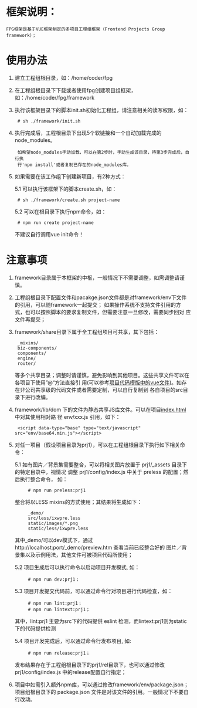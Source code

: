 # 框架说明：

	FPG框架是基于VUE框架制定的多项目工程组框架（Frontend Projects Group framework）；

# 使用办法

1. 建立工程组根目录，如：/home/coder/fpg
	
2. 在工程组根目录下下载或者使用fpg创建项目组框架，如：/home/coder/fpg/framework
	
3. 执行该框架目录下的脚本init.sh初始化工程组，请注意相关的读写权限，如：
		
		# sh ./framework/init.sh
	
4. 执行完成后，工程根目录下出现5个软链接和一个自动加载完成的node_modules。

		如希望node_modules手动加载，可以在第2步时，手动生成该目录，待第3步完成后，自行执
		行'npm install'或者复制已存在的node_modules库。
	
5. 如果需要在该工作组下创建新项目，有2种方式：
		
	5.1 可以执行该框架下的脚本create.sh，如：
		
		# sh ./framework/create.sh project-name

	5.2 可以在根目录下执行npm命令，如：
		
		# npm run create project-name
	
	不建议自行调用vue init命令！

# 注意事项

1. framework目录属于本框架的中枢，一般情况下不需要调整，如需调整请谨慎。

2. 工程组根目录下配置文件和pacakge.json文件都是对framework/env下文件的引用，可以随framework一起提交；
	如果操作系统不支持文件引用的方式，也可以按照脚本的要求复制文件，但需要注意一旦修改，需要同步回对
	应文件再提交；

3. framework/share目录下属于全工程组项目可共享，其下包括：
	
		_mixins/
		biz-components/ 
		components/
		engine/
		router/
		
	等多个共享目录；调整时请谨慎，避免影响到其他项目。这些共享文件可以在各项目下使用”@“方法直接引
	用(可以参考[项目代码模版中的vue文件](https://github.com/ixjs/vue-fpg/edit/master/template/framework/base/template/src/pages/p2/index.vue))。如存在非公司共享级的代码文件或者需要定制，可以自行复制到
	各自项目的src目录下进行改编。

4. framework/lib/dom 下的文件为静态共享JS库文件。可以在项目[index.html](https://github.com/ixjs/vue-fpg/edit/master/template/framework/base/template/index.html)中对其使用相对路
	径 env/xxx.js 引用，如下：

		<script data-type="base" type="text/javascript" src="env/base64.min.js"></script>

5. 对任一项目（假设项目目录为prj1），可以在工程组根目录下执行如下相关命令：

	5.1 如有图片／背景集需要整合，可以将相关图片放置于 prj1/_assets 目录下的特定目录中，视情况
		调整 prj1/config/index.js 中关于 preless 的配置；然后执行整合命令， 如：
				
			# npm run preless:prj1
		
	整合将以LESS mixins的方式使用；其结果将生成如下：
		
			_demo/
			src/less/ixwpre.less
			static/images/*.png
			static/less/ixwpre.less

	其中_demo/可以dev模式下，通过 http://localhost:port/_demo/preview.htm 查看当前已经整合好的
	图片／背景集以及示例用法，其他文件可被项目代码所使用；
		
	5.2 项目生成后可以执行命令以启动项目开发模式, 如：
			
			# npm run dev:prj1；

	5.3 项目开发提交代码前，可以通过命令行对项目进行代码检查，如：
			
			# npm run lint:prj1； 
			# npm run lintext:prj1；
			 
	其中，lint:prj1 主要为src下的代码提供 eslint 检测，而lintext:prj1则为static下的代码提供检测
			
	5.4 项目开发完成后，可以通过命令行发布项目, 如: 
		
			# npm run release:prj1；
		
	发布结果存在于工程组根目录下的prj1/rel目录下，也可以通过修改 prj1/config/index.js 中的release配置自行指定；

6. 项目中如需引入额外npm库，可以通过修改framework/env/package.json；项目组根目录下的 package.json 
	文件是对该文件的引用。一般情况下不要自行改动。

